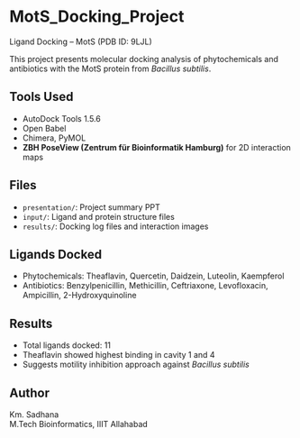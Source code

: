 # MotS_Docking_Project
Ligand Docking – MotS (PDB ID: 9LJL)

This project presents molecular docking analysis of phytochemicals and antibiotics with the MotS protein from *Bacillus subtilis*.

## Tools Used
- AutoDock Tools 1.5.6
- Open Babel
- Chimera, PyMOL
- **ZBH PoseView (Zentrum für Bioinformatik Hamburg)** for 2D interaction maps

## Files
- `presentation/`: Project summary PPT
- `input/`: Ligand and protein structure files
- `results/`: Docking log files and interaction images

## Ligands Docked
- Phytochemicals: Theaflavin, Quercetin, Daidzein, Luteolin, Kaempferol
- Antibiotics: Benzylpenicillin, Methicillin, Ceftriaxone, Levofloxacin, Ampicillin, 2-Hydroxyquinoline

## Results
- Total ligands docked: 11
- Theaflavin showed highest binding in cavity 1 and 4
- Suggests motility inhibition approach against *Bacillus subtilis*

## Author
Km. Sadhana  
M.Tech Bioinformatics, IIIT Allahabad
